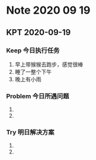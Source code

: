 # Note 2020 09 19

## KPT 2020-09-19

### Keep 今日执行任务
1. 早上带猴猴去跑步，感觉很棒
2. 睡了一整个下午
3. 晚上有小雨

### Problem 今日所遇问题
1. 
2. 

### Try 明日解决方案
1. 
2. 